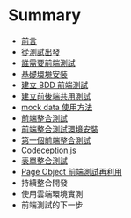 # Summary

* [前言](README.md)
* [從測試出發](從測試出發.md)
* [誰需要前端測試](誰需要前端測試.md)
* [基礎環境安裝](前端.md)
* [建立 BDD 前端測試](建立-bdd-前端測試.md)
* [建立前後端共用測試](mocha--chai-基礎.md)
* [mock data 使用方法](mock-data-使用方法.md)
* [前端整合測試](前端整合測試.md)
* [前端整合測試環境安裝](前端整合測試環境安裝.md)
* [第一個前端整合測試](第一個前端整合測試.md)
* [Codeception.js](codeceptionjs.md)
* [表單整合測試](表單整合測試.md)
* [Page Object 前端測試再利用](page-object-前端測試再利用.md)
* 持續整合開發
* 使用雲端環境實測
* 前端測試的下一步

